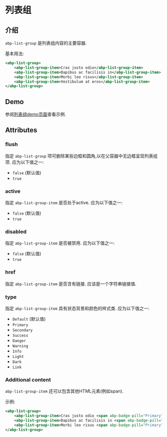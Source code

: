 # 列表组

## 介绍

`abp-list-group` 是列表组内容的主要容器.

基本用法:

````xml
<abp-list-group>
    <abp-list-group-item>Cras justo odio</abp-list-group-item>
    <abp-list-group-item>Dapibus ac facilisis in</abp-list-group-item>
    <abp-list-group-item>Morbi leo risus</abp-list-group-item>
    <abp-list-group-item>Vestibulum at eros</abp-list-group-item>
</abp-list-group>
````

## Demo

参阅[列表组demo页面](https://bootstrap-taghelpers.abp.io/Components/ListGroups)查看示例.

## Attributes

### flush

指定 `abp-list-group` 项可删除某些边框和圆角,以在父容器中无边框呈现列表组项. 应为以下值之一:

* `false` (默认值)
* `true`

### active

指定 `abp-list-group-item` 是否处于active. 应为以下值之一:

* `false` (默认值)
* `true`

### disabled

指定 `abp-list-group-item` 是否被禁用. 应为以下值之一:

* `false` (默认值)
* `true`

### href

指定 `abp-list-group-item` 是否含有链接. 应该是一个字符串链接值.

### type

指定 `abp-list-group-item` 具有状态背景和颜色的样式类. 应为以下值之一:

* `Default` (默认值)
* `Primary`
* `Secondary`
* `Success`
* `Danger`
* `Warning`
* `Info`
* `Light`
* `Dark`
* `Link`

### Additional content

`abp-list-group-item` 还可以包含其他HTML元素(例如span).

示例:

````xml
<abp-list-group>
    <abp-list-group-item>Cras justo odio <span abp-badge-pill="Primary">14</span></abp-list-group-item>
    <abp-list-group-item>Dapibus ac facilisis in <span abp-badge-pill="Primary">2</span></abp-list-group-item>
    <abp-list-group-item>Morbi leo risus <span abp-badge-pill="Primary">1</span></abp-list-group-item>
</abp-list-group>
````
